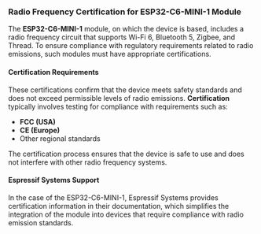 
### Radio Frequency Certification for ESP32-C6-MINI-1 Module
The **ESP32-C6-MINI-1** module, on which the device is based, includes a radio frequency circuit that supports Wi-Fi 6, Bluetooth 5, Zigbee, and Thread. To ensure compliance with regulatory requirements related to radio emissions, such modules must have appropriate certifications.

#### Certification Requirements
These certifications confirm that the device meets safety standards and does not exceed permissible levels of radio emissions. **Certification** typically involves testing for compliance with requirements such as:
- **FCC (USA)**
- **CE (Europe)**
- Other regional standards

The certification process ensures that the device is safe to use and does not interfere with other radio frequency systems.

#### Espressif Systems Support
In the case of the ESP32-C6-MINI-1, Espressif Systems provides certification information in their documentation, which simplifies the integration of the module into devices that require compliance with radio emission standards.
